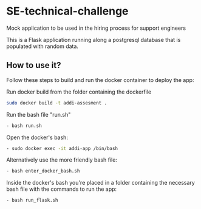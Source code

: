 # SE-technical-challenge
Mock application to be used in the hiring process for support engineers

This is a Flask application running along a postgresql database that is populated with random data.

## How to use it?
Follow these steps to build and run the docker container to deploy the app:

Run docker build from the folder containing the dockerfile  
```bash
sudo docker build -t addi-assesment .  
```
Run the bash file "run.sh"  
```bash
- bash run.sh  
```
Open the docker's bash:  
```bash
- sudo docker exec -it addi-app /bin/bash  
```
Alternatively use the more friendly bash file:  
```bash
- bash enter_docker_bash.sh  
```
Inside the docker's bash you're placed in a folder containing the necessary bash file with the commands to run the app:  
```bash
- bash run_flask.sh  
```
